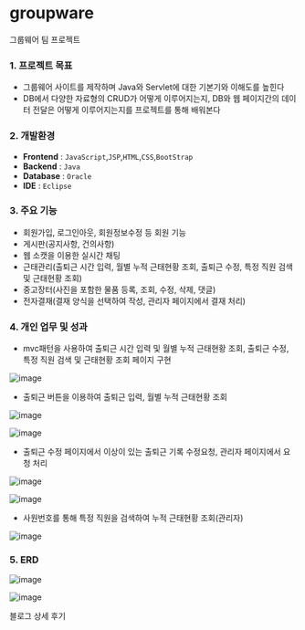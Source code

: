 # groupware
그룹웨어 팀 프로젝트

### 1. 프로젝트 목표

- 그룹웨어 사이트를 제작하며 Java와 Servlet에 대한 기본기와 이해도를 높힌다
- DB에서 다양한 자료형의 CRUD가 어떻게 이루어지는지, DB와 웹 페이지간의 데이터 전달은 어떻게 이루어지는지를 프로젝트를 통해 배워본다

### 2. 개발환경

- **Frontend** : `JavaScript`,`JSP`,`HTML`,`CSS`,`BootStrap`
- **Backend** : `Java`
- **Database** : `Oracle`
- **IDE** : `Eclipse`

### 3. 주요 기능

- 회원가입, 로그인아웃, 회원정보수정 등 회원 기능
- 게시판(공지사항, 건의사항)
- 웹 소캣을 이용한 실시간 채팅
- 근태관리(출퇴근 시간 입력, 월별 누적 근태현황 조회, 출퇴근 수정, 특정 직원 검색 및 근태현황 조회)
- 중고장터(사진을 포함한 물품 등록, 조회, 수정, 삭제, 댓글)
- 전자결재(결재 양식을 선택하여 작성, 관리자 페이지에서 결재 처리)

### 4. 개인 업무 및 성과

- mvc패턴을 사용하여 출퇴근 시간 입력 및 월별 누적 근태현황 조회, 출퇴근 수정, 특정 직원 검색 및 근태현황 조회 페이지 구현

![image](https://github.com/MingkyJR/groupware_2.0/assets/99116319/c1939ac6-c94b-4dd4-b6ea-3d81ed8c1919)

- 출퇴근 버튼을 이용하여 출퇴근 입력, 월별 누적 근태현황 조회

![image](https://github.com/MingkyJR/groupware_2.0/assets/99116319/b3b3275e-25da-44f9-9fba-105a68213335)

![image](https://github.com/MingkyJR/groupware_2.0/assets/99116319/c68bdcf1-2b2f-47f9-bf96-a0775e6a1a6f)

- 출퇴근 수정 페이지에서 이상이 있는 출퇴근 기록 수정요청, 관리자 페이지에서 요청 처리

![image](https://github.com/MingkyJR/groupware_2.0/assets/99116319/693129d1-74fc-4cef-81bd-d25462dbbdd5)

![image](https://github.com/MingkyJR/groupware_2.0/assets/99116319/467df9ec-7158-42e0-869c-4f075c3a7871)

- 사원번호를 통해 특정 직원을 검색하여 누적 근태현황 조회(관리자)

![image](https://github.com/MingkyJR/groupware_2.0/assets/99116319/88f792ec-1acc-43b4-b839-0c24acf73cb1)


### 5. ERD 

![image](https://github.com/MingkyJR/groupware_2.0/assets/99116319/1c679255-e022-4a33-9a4c-caefe5bdc90c)

![image](https://github.com/MingkyJR/groupware_2.0/assets/99116319/c6304b01-4ca4-4dc1-93f9-94172cb945b0)


<p>블로그 상세 후기</p>

